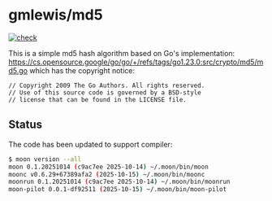 # gmlewis/md5
[![check](https://github.com/gmlewis/moonbit-md5/actions/workflows/check.yml/badge.svg)](https://github.com/gmlewis/moonbit-md5/actions/workflows/check.yml)

This is a simple md5 hash algorithm based on Go's implementation:
https://cs.opensource.google/go/go/+/refs/tags/go1.23.0:src/crypto/md5/md5.go
which has the copyright notice:

```
// Copyright 2009 The Go Authors. All rights reserved.
// Use of this source code is governed by a BSD-style
// license that can be found in the LICENSE file.
```

## Status

The code has been updated to support compiler:

```bash
$ moon version --all
moon 0.1.20251014 (c9ac7ee 2025-10-14) ~/.moon/bin/moon
moonc v0.6.29+67389afa2 (2025-10-15) ~/.moon/bin/moonc
moonrun 0.1.20251014 (c9ac7ee 2025-10-14) ~/.moon/bin/moonrun
moon-pilot 0.0.1-df92511 (2025-10-15) ~/.moon/bin/moon-pilot
```
